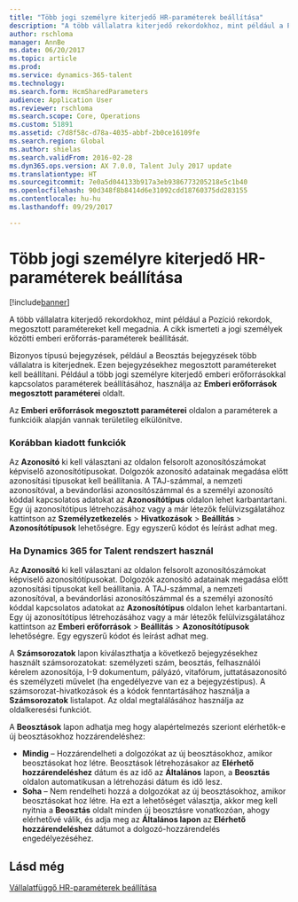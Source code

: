 ```yaml
---
title: "Több jogi személyre kiterjedő HR-paraméterek beállítása"
description: "A több vállalatra kiterjedő rekordokhoz, mint például a Pozíció rekordok, megosztott paramétereket kell megadnia. A cikk ismerteti a jogi személyek közötti emberi erőforrás-paraméterek beállítását."
author: rschloma
manager: AnnBe
ms.date: 06/20/2017
ms.topic: article
ms.prod: 
ms.service: dynamics-365-talent
ms.technology: 
ms.search.form: HcmSharedParameters
audience: Application User
ms.reviewer: rschloma
ms.search.scope: Core, Operations
ms.custom: 51891
ms.assetid: c7d8f58c-d78a-4035-abbf-2b0ce16109fe
ms.search.region: Global
ms.author: shielas
ms.search.validFrom: 2016-02-28
ms.dyn365.ops.version: AX 7.0.0, Talent July 2017 update
ms.translationtype: HT
ms.sourcegitcommit: 7e0a5d044133b917a3eb9386773205218e5c1b40
ms.openlocfilehash: 90d348f8b8414d6e31092cdd18760375dd283155
ms.contentlocale: hu-hu
ms.lasthandoff: 09/29/2017

---
```


# <a name="set-up-hr-parameters-across-legal-entities"></a>Több jogi személyre kiterjedő HR-paraméterek beállítása

[!include[banner](includes/banner.md)]


A több vállalatra kiterjedő rekordokhoz, mint például a Pozíció rekordok, megosztott paramétereket kell megadnia. A cikk ismerteti a jogi személyek közötti emberi erőforrás-paraméterek beállítását.

Bizonyos típusú bejegyzések, például a Beosztás bejegyzések több vállalatra is kiterjednek. Ezen bejegyzésekhez megosztott paramétereket kell beállítani. Például a több jogi személyre kiterjedő emberi erőforrásokkal kapcsolatos paraméterek beállításához, használja az **Emberi erőforrások megosztott paraméterei** oldalt. 

Az **Emberi erőforrások megosztott paraméterei** oldalon a paraméterek a funkcióik alapján vannak területileg elkülönítve. 

### <a name="previously-released-functionality"></a>Korábban kiadott funkciók
Az **Azonosító** ki kell választani az oldalon felsorolt azonosítószámokat képviselő azonosítótípusokat. Dolgozók azonosító adatainak megadása előtt azonosítási típusokat kell beállítania. A TAJ-számmal, a nemzeti azonosítóval, a bevándorlási azonosítószámmal és a személyi azonosító kóddal kapcsolatos adatokat az **Azonosítótípus** oldalon lehet karbantartani. Egy új azonosítótípus létrehozásához vagy a már létezők felülvizsgálatához kattintson az **Személyzetkezelés** &gt; **Hivatkozások** &gt; **Beállítás** &gt; **Azonosítótípusok** lehetőségre. Egy egyszerű kódot és leírást adhat meg. 

### <a name="if-youre-using-dynamics-365-for-talent"></a>Ha Dynamics 365 for Talent rendszert használ
Az **Azonosító** ki kell választani az oldalon felsorolt azonosítószámokat képviselő azonosítótípusokat. Dolgozók azonosító adatainak megadása előtt azonosítási típusokat kell beállítania. A TAJ-számmal, a nemzeti azonosítóval, a bevándorlási azonosítószámmal és a személyi azonosító kóddal kapcsolatos adatokat az **Azonosítótípus** oldalon lehet karbantartani. Egy új azonosítótípus létrehozásához vagy a már létezők felülvizsgálatához kattintson az **Emberi erőforrások** &gt; **Beállítás** &gt; **Azonosítótípusok** lehetőségre. Egy egyszerű kódot és leírást adhat meg. 

A **Számsorozatok** lapon kiválaszthatja a következő bejegyzésekhez használt számsorozatokat: személyzeti szám, beosztás, felhasználói kérelem azonosítója, I-9 dokumentum, pályázó, vitafórum, juttatásazonosító és személyzeti művelet (ha engedélyezve van ez a bejegyzéstípus). A számsorozat-hivatkozások és a kódok fenntartásához használja a **Számsorozatok** listalapot. Az oldal megtalálásához használja az oldalkeresési funkciót. 

A **Beosztások** lapon adhatja meg hogy alapértelmezés szeriont elérhetők-e új beosztásokhoz hozzárendeléshez:

-   **Mindig** – Hozzárendelheti a dolgozókat az új beosztásokhoz, amikor beosztásokat hoz létre. Beosztások létrehozásakor az **Elérhető hozzárendeléshez** dátum és az idő az **Általános** lapon, a **Beosztás** oldalon automatikusan a létrehozási dátum és idő lesz.
-   **Soha** – Nem rendelheti hozzá a dolgozókat az új beosztásokhoz, amikor beosztásokat hoz létre. Ha ezt a lehetőséget választja, akkor meg kell nyitnia a **Beosztás** oldalt minden új beosztásre vonatkozóan, ahogy elérhetővé válik, és adja meg az **Általános lapon** az **Elérhető hozzárendeléshez** dátumot a dolgozó-hozzárendelés engedélyezéséhez.


<a name="see-also"></a>Lásd még
--------

[Vállalatfüggő HR-paraméterek beállítása](set-up-company-specific-hr-parameters.md)




